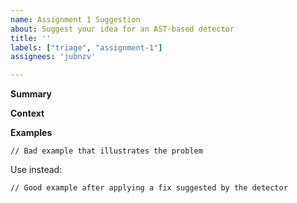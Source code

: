 ```yaml
---
name: Assignment 1 Suggestion
about: Suggest your idea for an AST-based detector
title: ''
labels: ["triage", "assignment-1"]
assignees: 'jubnzv'

---
```


**Summary**
<!-- A brief description of the problem that lint solves. -->

**Context**
<!-- Provide additional context if needed, e.g., rationale, real-world cases it resolves, references to the appropriate documentation. -->

**Examples**

```tact
// Bad example that illustrates the problem
```

Use instead:

```tact
// Good example after applying a fix suggested by the detector
```
